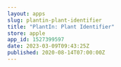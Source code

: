```yaml
---
layout: apps
slug: plantin-plant-identifier
title: "PlantIn: Plant Identifier"
store: apple
app_id: 1527399597
date: 2023-03-09T09:43:25Z
published: 2020-08-14T07:00:00Z
---
```

